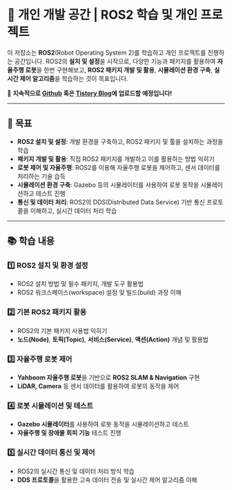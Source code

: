 # 🦾 개인 개발 공간 | ROS2 학습 및 개인 프로젝트  

이 저장소는 **ROS2**(Robot Operating System 2)를 학습하고 개인 프로젝트를 진행하는 공간입니다.
ROS2의 **설치 및 설정**을 시작으로, 다양한 기능과 패키지를 활용하여 **자율주행 로봇**을 한번 구현해보고, **ROS2 패키지 개발 및 활용**, **시뮬레이션 환경 구축**, **실시간 제어 알고리즘**을 학습하는 것이 목표입니다.  

📌 **지속적으로 [Github](https://github.com/roastB) 혹은 [Tistory Blog](https://roastb.tistory.com/)에 업로드할 예정입니다!**

---
## 🎯 목표  

- **ROS2 설치 및 설정**: 개발 환경을 구축하고, ROS2 패키지 및 툴을 설치하는 과정을 학습  
- **패키지 개발 및 활용**: 직접 ROS2 패키지를 개발하고 이를 활용하는 방법 익히기  
- **로봇 제어 및 자율주행**: ROS2를 이용해 자율주행 로봇을 제어하고, 센서 데이터를 처리하는 기술 습득  
- **시뮬레이션 환경 구축**: Gazebo 등의 시뮬레이터를 사용하여 로봇 동작을 시뮬레이션하고 테스트 진행  
- **통신 및 데이터 처리**: ROS2의 DDS(Distributed Data Service) 기반 통신 프로토콜을 이해하고, 실시간 데이터 처리 학습  

---

## 📚 학습 내용  

### 1️⃣ ROS2 설치 및 환경 설정  
- ROS2 설치 방법 및 필수 패키지, 개발 도구 활용법  
- ROS2 워크스페이스(workspace) 설정 및 빌드(build) 과정 이해  

### 2️⃣ 기본 ROS2 패키지 활용  
- ROS2의 기본 패키지 사용법 익히기  
- **노드(Node)**, **토픽(Topic)**, **서비스(Service)**, **액션(Action)** 개념 및 활용법  

### 3️⃣ 자율주행 로봇 제어
- **Yahboom 자율주행 로봇**을 기반으로 **ROS2 SLAM & Navigation** 구현  
- **LiDAR, Camera** 등 센서 데이터를 활용하여 로봇의 동작을 제어  

### 4️⃣ 로봇 시뮬레이션 및 테스트
- **Gazebo 시뮬레이터**를 사용하여 로봇 동작을 시뮬레이션하고 테스트  
- **자율주행 및 장애물 회피 기능** 테스트 진행  

### 5️⃣ 실시간 데이터 통신 및 제어
- ROS2의 실시간 통신 및 데이터 처리 방식 학습  
- **DDS 프로토콜**을 활용한 고속 데이터 전송 및 실시간 제어 알고리즘 이해  


<br><br><br>
